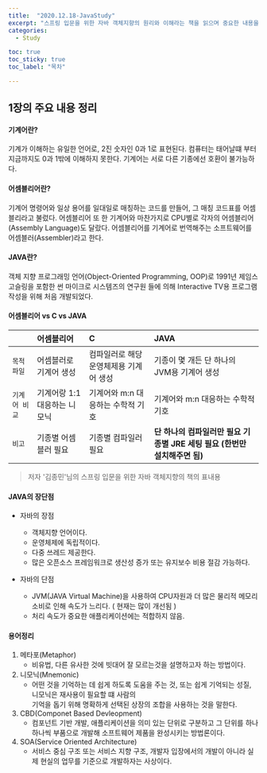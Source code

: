 ```yaml
---
title:  "2020.12.18-JavaStudy"
excerpt: "스프링 입문을 위한 자바 객체지향의 원리와 이해라는 책을 읽으며 중요한 내용을 정리한 글"
categories:
  - Study

toc: true
toc_sticky: true
toc_label: "목차"

---
```


## 1장의 주요 내용 정리
#### 기계어란?
기계가 이해하는 유일한 언어로, 2진 숫자인 0과 1로 표현된다. 컴퓨터는 태어날떄 부터 지금까지도 0과 1밖에 이해하지 못한다. 기계어는 서로 다른 기종에선 호환이 불가능하다.

#### 어셈블리어란?
기계어 명령어와 일상 용어를 일대일로 매칭하는 코드를 만들어, 그 매칭 코드표를 어셈블리라고 불렀다.
어셈블리어 또 한 기계어와 마찬가지로 CPU별로 각자의 어셈블리어(Assembly Language)도 달랐다.
어셈블리어를 기계어로 번역해주는 소프트웨어를 어셈블러(Assembler)라고 한다.

#### JAVA란?
객체 지향 프로그래밍 언어(Object-Oriented Programming, OOP)로 1991년 제임스 고슬링을 포함한 썬 마이크로 시스템즈의 연구원
들에 의해 Interactive TV용 프로그램 작성을 위해 처음 개발되었다.

#### 어셈블리어 vs C vs JAVA

|    | 어셈블리어 | C | JAVA |
|:---|:---|:---|:---|
|`목적 파일`|어셈블러로 기계어 생성|컴파일러로 해당 운영체제용 기계어 생성| 기종이 몇 개든 단 하나의 JVM용 기계어 생성|
|`기계어 비교`|기계어랑 1:1 대응하는 니모닉| 기계어와 m:n 대응하는 수학적 기호| 기계어와 m:n 대응하는 수학적 기호|
|`비고`|기종별 어셈블러 필요| 기종별 컴파일러 필요 | **단 하나의 컴파일러만 필요 기종별 JRE 세팅 필요 (한번만 설치해주면 됨)**|

>저자 '김종민'님의 스프링 입문을 위한 자바 객체지향의 책의 표내용

#### JAVA의 장단점

* 자바의 장점
  - 객체지향 언어이다.
  - 운영체제에 독립적이다.
  - 다중 쓰레드 제공한다.
  - 많은 오픈소스 프레임워크로 생산성 증가 또는 유지보수 비용 절감 가능하다.
  
* 자바의 단점
  - JVM(JAVA Virtual Machine)을 사용하여 CPU자원과 더 많은 물리적 메모리 소비로 인해 속도가 느리다. ( 현재는 많이 개선됨 )
  - 처리 속도가 중요한 애플리케이션에는 적합하지 않음.

#### 용어정리

1. 메타포(Metaphor)
    - 비유법, 다른 유사한 것에 빗대어 잘 모르는것을 설명하고자 하는 방법이다.
2. 니모닉(Mnemonic)
    - 어떤 것을 기억하는 데 쉽게 하도록 도움을 주는 것, 또는 쉽게 기억되는 성질, 니모닉은 재사용이 필요할 떄 사람의<br>기억을 돕기 위해 명확하게 선택된 상장의 조합을 사용하는 것을 말한다.
3. CBD(Componet Based Devleopment)
    - 컴포넌트 기반 개발, 애플리케이션을 의미 있는 단위로 구분하고 그 단위를 하나하나씩 부품으로 개발해 소프트웨어 제품을 완성시키는 방법론이다.
4. SOA(Service Oriented Architecture)
    - 서비스 중심 구조 또는 서비스 지향 구조, 개발자 입장에서의 개발이 아니라 실제 현실의 업무를 기준으로 개발하자는 사상이다.
